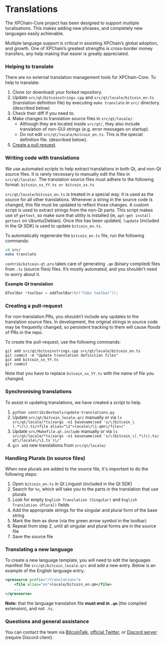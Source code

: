 Translations
============

The XPChain-Core project has been designed to support multiple localisations. This makes adding new phrases, and completely new languages easily achievable.

Multiple language support is critical in assisting XPChain’s global adoption, and growth.
One of XPChain’s greatest strengths is cross-border money transfers, any help making that easier is greatly appreciated.

### Helping to translate

There are no external translation management tools for XPChain-Core.
To help to translate:

1. Clone (or download) your forked repository.
2. Update `src/qt/bitcoinstrings.cpp` and `src/qt/locale/bitcoin_en.ts` (translation definition file) by executing `make translate` in `src/` directory. (described below)
3. Check their diff if you need to.
4. Make changes to translation source files in `src/qt/locale/`.
   - Although they are located inside `src/qt/`, they also include translation of non-GUI strings (e.g. error messages on startup).
   - Do not edit `src/qt/locale/bitcoin_en.ts`. This is the special definition file. (described below).
5. [Create a pull request](#creating-a-pull-request).

### Writing code with translations
We use automated scripts to help extract translations in both Qt, and non-Qt source files. It is rarely necessary to manually edit the files in `src/qt/locale/`. The translation source files must adhere to the following format:
`bitcoin_xx_YY.ts or bitcoin_xx.ts`

`src/qt/locale/bitcoin_en.ts` is treated in a special way. It is used as the source for all other translations. Whenever a string in the source code is changed, this file must be updated to reflect those changes. A custom script is used to extract strings from the non-Qt parts. This script makes use of `gettext`, so make sure that utility is installed (ie, `apt-get install gettext` on Ubuntu/Debian). Once this has been updated, `lupdate` (included in the Qt SDK) is used to update `bitcoin_en.ts`.

To automatically regenerate the `bitcoin_en.ts` file, run the following commands:
```sh
cd src/
make translate
```

`contrib/bitcoin-qt.pro` takes care of generating `.qm` (binary compiled) files from `.ts` (source files) files. It’s mostly automated, and you shouldn’t need to worry about it.

**Example Qt translation**
```cpp
QToolBar *toolbar = addToolBar(tr("Tabs toolbar"));
```

### Creating a pull-request
For non-translation PRs, you shouldn’t include any updates to the translation source files.
In development, the original strings in source code may be frequently changed, so persistent tracking to them will cause floods of PRs in the repo.

To create the pull-request, use the following commands:
```
git add src/qt/bitcoinstrings.cpp src/qt/locale/bitcoin_en.ts
git commit -m "Update translation definition files"
git add bitcoin_xx_YY.ts
git commit
```
Note that you have to replace `bitcoin_xx_YY.ts` with the name of file you changed.

### Synchronising translations
To assist in updating translations, we have created a script to help.

1. `python contrib/devtools/update-translations.py`
2. Update `src/qt/bitcoin_locale.qrc` manually or via
   `ls src/qt/locale/*ts|xargs -n1 basename|sed 's/\(bitcoin_\(.*\)\).ts/<file alias="\2">locale\/\1.qm<\/file>/'`
3. Update `src/Makefile.qt.include` manually or via
   `ls src/qt/locale/*ts|xargs -n1 basename|sed 's/\(bitcoin_\(.*\)\).ts/  qt\/locale\/\1.ts \\/'`
4. `git add` new translations from `src/qt/locale/`

### Handling Plurals (in source files)
When new plurals are added to the source file, it's important to do the following steps:

1. Open `bitcoin_en.ts` in Qt Linguist (included in the Qt SDK)
2. Search for `%n`, which will take you to the parts in the translation that use plurals
3. Look for empty `English Translation (Singular)` and `English Translation (Plural)` fields
4. Add the appropriate strings for the singular and plural form of the base string
5. Mark the item as done (via the green arrow symbol in the toolbar)
6. Repeat from step 2, until all singular and plural forms are in the source file
7. Save the source file

### Translating a new language
To create a new language template, you will need to edit the languages manifest file `src/qt/bitcoin_locale.qrc` and add a new entry. Below is an example of the English language entry.

```xml
<qresource prefix="/translations">
    <file alias="en">locale/bitcoin_en.qm</file>
    ...
</qresource>
```

**Note:** that the language translation file **must end in `.qm`** (the compiled extension), and not `.ts`.

### Questions and general assistance
You can contact the team via [BitcoinTalk](https://bitcointalk.org/index.php?topic=4022431.0), [official Twitter](https://twitter.com/xpchain_global), or [Discord server](https://discord.gg/DbfBWZY) (require Discord client).
